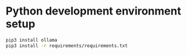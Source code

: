 # Python development environment setup


```bash
pip3 install ollama
pip3 install -r requirements/requirements.txt
```